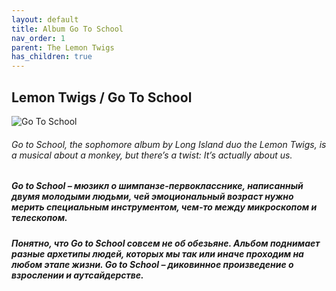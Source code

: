 ```yaml
---
layout: default
title: Album Go To School
nav_order: 1   
parent: The Lemon Twigs
has_children: true 
---  
```


## Lemon Twigs / Go To School

<p align="left">
<img alt="Go To School" src="https://github.com/januarythirtyfirst/TranslateSongs/blob/main/img/coverGoToSchool.jpg?raw=true"> 
</p> 

###### Go to School, the sophomore album by Long Island duo the Lemon Twigs, is a musical about a monkey, but there’s a twist: It’s actually about us.
##### Go to School – мюзикл о шимпанзе-первокласснике, написанный двумя молодыми людьми, чей эмоциональный возраст нужно мерить специальным инструментом, чем-то между микроскопом и телескопом. 
##### Понятно, что Go to School совсем не об обезьяне. Альбом поднимает разные архетипы людей, которых мы так или иначе проходим на любом этапе жизни. Go to School – диковинное произведение о взрослении и аутсайдерстве.
